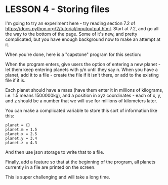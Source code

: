 # LESSON 4 - Storing files

I'm going to try an experiment here - try reading section 7.2 of https://docs.python.org/2/tutorial/inputoutput.html.  Start at 7.2, and go all the way to the bottom of the page.  Some of it's new, and pretty complicated, but you have enough background now to make an attempt at it.

When you're done, here is a "capstone" program for this section:

When the program enters, give users the option of entering a new planet - let them keep entering planets with y/n until they say n.  When you have a planet, add it to a file - create the file if it isn't there, or add to the existing file if it is.

Each planet should have a mass (have them enter it in millions of kilograms, i.e. 1.5 means 1500000kg), and a position in xyz coordinates - each of x, y, and z should be a number that we will use for millions of kilometers later.

You can make a complicated variable to store this sort of information like this:

```
planet = {}
planet.m = 1.5
planet.x = 2.5
planet.y = 3.4
planet.z = 4.3
```

And then use json storage to write that to a file.

Finally, add a feature so that at the beginning of the program, all planets currently in a file are printed on the screen.

This is super challenging and will take a long time.
